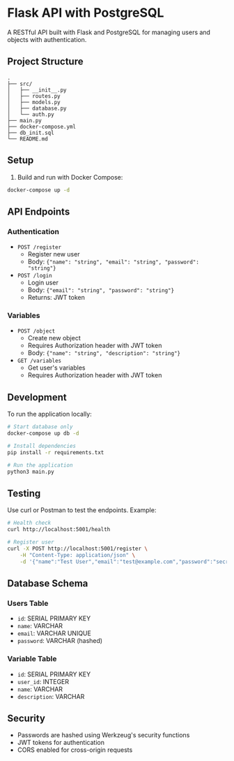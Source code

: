 # Flask API with PostgreSQL

A RESTful API built with Flask and PostgreSQL for managing users and objects with authentication.

## Project Structure
```
.
├── src/
│   ├── __init__.py
│   ├── routes.py
│   ├── models.py
│   ├── database.py
│   └── auth.py
├── main.py
├── docker-compose.yml
├── db_init.sql
└── README.md
```

## Setup

1. Build and run with Docker Compose:
```bash
docker-compose up -d
```

## API Endpoints

### Authentication
- `POST /register`
    - Register new user
    - Body: `{"name": "string", "email": "string", "password": "string"}`
- `POST /login`
    - Login user
    - Body: `{"email": "string", "password": "string"}`
    - Returns: JWT token

### Variables
- `POST /object`
    - Create new object
    - Requires Authorization header with JWT token
    - Body: `{"name": "string", "description": "string"}`
- `GET /variables`
    - Get user's variables
    - Requires Authorization header with JWT token

## Development

To run the application locally:

```bash
# Start database only
docker-compose up db -d

# Install dependencies
pip install -r requirements.txt

# Run the application
python3 main.py
```

## Testing

Use curl or Postman to test the endpoints. Example:

```bash
# Health check
curl http://localhost:5001/health

# Register user
curl -X POST http://localhost:5001/register \
    -H "Content-Type: application/json" \
    -d '{"name":"Test User","email":"test@example.com","password":"secret"}'
```

## Database Schema

### Users Table
- `id`: SERIAL PRIMARY KEY
- `name`: VARCHAR
- `email`: VARCHAR UNIQUE
- `password`: VARCHAR (hashed)

### Variable Table
- `id`: SERIAL PRIMARY KEY
- `user_id`: INTEGER
- `name`: VARCHAR
- `description`: VARCHAR

## Security
- Passwords are hashed using Werkzeug's security functions
- JWT tokens for authentication
- CORS enabled for cross-origin requests
